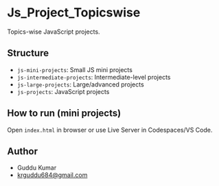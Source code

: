 # Js_Project_Topicswise

Topics-wise JavaScript projects.

## Structure
- `js-mini-projects`: Small JS mini projects
- `js-intermediate-projects`: Intermediate-level projects
- `js-large-projects`: Large/advanced projects
- `js-projects`: JavaScript projects

## How to run (mini projects)
Open `index.html` in browser or use Live Server in Codespaces/VS Code.

## Author
- Guddu Kumar
- krguddu684@gmail.com
